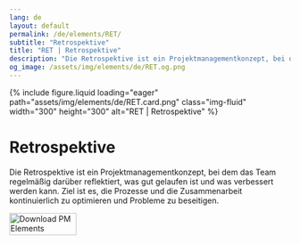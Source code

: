```yaml
---
lang: de
layout: default
permalink: /de/elements/RET/
subtitle: "Retrospektive"
title: "RET | Retrospektive"
description: "Die Retrospektive ist ein Projektmanagementkonzept, bei dem das Team regelmäßig darüber reflektiert, was gut gelaufen ist und was verbessert werden kann. Ziel ist es, die Prozesse und die Zusammenarbeit kontinuierlich zu optimieren und Probleme zu beseitigen."
og_image: /assets/img/elements/de/RET.og.png
---
```


{% include figure.liquid loading="eager" path="assets/img/elements/de/RET.card.png" class="img-fluid" width="300" height="300" alt="RET | Retrospektive" %}

# Retrospektive

Die Retrospektive ist ein Projektmanagementkonzept, bei dem das Team regelmäßig darüber reflektiert, was gut gelaufen ist und was verbessert werden kann. Ziel ist es, die Prozesse und die Zusammenarbeit kontinuierlich zu optimieren und Probleme zu beseitigen.

<a href="https://apps.apple.com/app/apple-store/id6738084498?pt=127441684&ct=website&mt=8">
  <img src="{{ "assets/img/en/appstore.png" | relative_url }}" width="120" height="40" alt="Download PM Elements">
</a>
